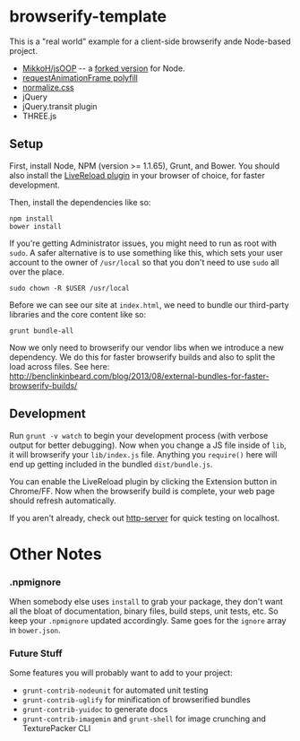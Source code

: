browserify-template
===================

This is a "real world" example for a client-side browserify ande Node-based project.
 
- [MikkoH/jsOOP](https://github.com/MikkoH/jsOOP) -- a [forked version](https://github.com/mattdesl/jsOOP) for Node.
- [requestAnimationFrame polyfill](https://github.com/thomaswelton/requestAnimationFrame)
- [normalize.css](https://github.com/necolas/normalize.css/)
- jQuery
- jQuery.transit plugin
- THREE.js


## Setup

First, install Node, NPM (version >= 1.1.65), Grunt, and Bower. You should also install the [LiveReload plugin](https://chrome.google.com/webstore/detail/livereload/jnihajbhpnppcggbcgedagnkighmdlei?hl=en) in your browser of choice, for faster development.

Then, install the dependencies like so:

```
npm install
bower install
```

If you're getting Administrator issues, you might need to run as root with `sudo`. A safer alternative is to use something like this, which sets your user account to the owner of `/usr/local` so that you don't need to use `sudo` all over the place.

```
sudo chown -R $USER /usr/local
```

Before we can see our site at `index.html`, we need to bundle our third-party libraries and the core content like so:
```
grunt bundle-all
```

Now we only need to browserify our vendor libs when we introduce a new dependency. We do this for faster browserify builds and also to split the load across files. See here:  
http://benclinkinbeard.com/blog/2013/08/external-bundles-for-faster-browserify-builds/

## Development

Run `grunt -v watch` to begin your development process (with verbose output for better debugging). Now when you change a JS file inside of `lib`, it will browserify your `lib/index.js` file. Anything you `require()` here will end up getting included in the bundled `dist/bundle.js`.

You can enable the LiveReload plugin by clicking the Extension button in Chrome/FF. Now when the browserify build is complete, your web page should refresh automatically.

If you aren't already, check out [http-server](https://github.com/nodeapps/http-server) for quick testing on localhost.

# Other Notes

### .npmignore

When somebody else uses `install` to grab your package, they don't want all the bloat of documentation, binary files, build steps, unit tests, etc. So keep your `.npmignore` updated accordingly. Same goes for the `ignore` array in `bower.json`.

### Future Stuff

Some features you will probably want to add to your project:

- `grunt-contrib-nodeunit` for automated unit testing
- `grunt-contrib-uglify` for minification of browserified bundles
- `grunt-contrib-yuidoc` to generate docs
- `grunt-contrib-imagemin` and `grunt-shell` for image crunching and TexturePacker CLI